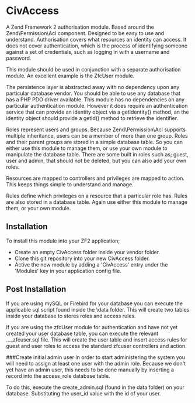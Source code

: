# CivAccess

A Zend Framework 2 authorisation module. Based around the Zend\Permission\Acl component. Designed to be easy to use and
understand. Authorisation covers what resources an identity can access. It does not cover authentication, which is the process
of identifying someone against a set of credentials, such as logging in with a username and password.

This module should be used in conjunction with a separate authorisation module. An excellent example is the ZfcUser module. 

The persistence layer is abstracted away with no dependency upon any particular database vendor. You should be able to use any
database that has a PHP PDO driver available. This module has no dependencies on any particular authentication module. However
it does require an authentication service that can provide an identity object via a getIdentity() method, an the identity object
should provide a getId() method to retrieve the identifier.

Roles represent users and groups. Because Zend\Permission\Acl supports multiple inheritance, users can be a member of more than
one group. Roles and their parent groups are stored in a simple database table. So you can either use this module to manage them,
or use your own module to manipulate the database table. There are some built in roles such as; guest, user and admin, that should
not be deleted, but you can also add your own roles.

Resources are mapped to controllers and privileges are mapped to action. This keeps things simple to understand and manage.

Rules define which privileges on a resource that a particular role has. Rules are also stored in a database table. Again use
either this module to manage them, or your own module.


## Installation

To install this module into your ZF2 application;

- Create an empty CivAccess folder inside your vendor folder.
- Clone this git repository into your new CivAccess folder.
- Active the new module by adding a 'CivAccess' entry under the 'Modules' key in your application config file.

## Post Installation

If you are using mySQL or Firebird for your database you can execute the applicable sql script found inside the \data folder.
This will create two tables inside your database to stores roles and access rules.

If you are using the zfcUser module for authentication and have not yet created your user database table, you can execute the
relevant ..._zfcuser.sql file. This will create the user table and insert access rules for guest and user roles to access the
standard zfcuser controllers and action.

###Create initial admin user
In order to start administering the system you will need to assign at least one user with the admin role. Because we don't yet
have an admin user, this needs to be done manually by inserting a record into the access_role database table.

To do this, execute the create_admin.sql (found in the data folder) on your database. Substituting the user_id value with the
id of your user.    
 